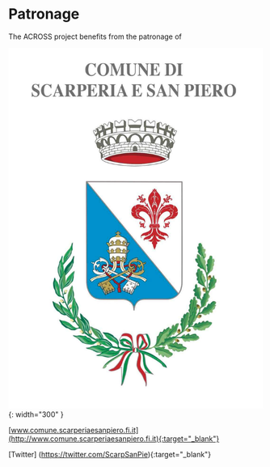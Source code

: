 # Patronage

The ACROSS project benefits from the patronage of

![scarperia](images/scarperia.jpg){: width="300" }


[www.comune.scarperiaesanpiero.fi.it](http://www.comune.scarperiaesanpiero.fi.it){:target="_blank"}

[Twitter] (https://twitter.com/ScarpSanPie){:target="_blank"}




